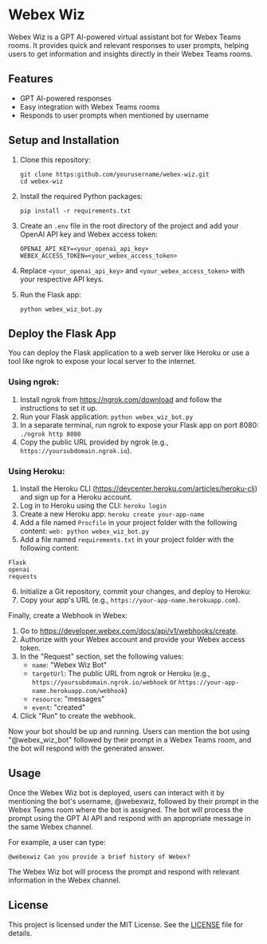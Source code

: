  # Webex Wiz

 Webex Wiz is a GPT AI-powered virtual assistant bot for Webex Teams rooms. It provides quick and relevant responses 
 to user prompts, helping users to get information and insights directly in their Webex Teams rooms.

 ## Features

 - GPT AI-powered responses
 - Easy integration with Webex Teams rooms
 - Responds to user prompts when mentioned by username

 ## Setup and Installation

 1. Clone this repository:
    ```
    git clone https:github.com/yourusername/webex-wiz.git
    cd webex-wiz
    ```

 2. Install the required Python packages:
    ```
    pip install -r requirements.txt
    ```

 3. Create an `.env` file in the root directory of the project and add your OpenAI API key and Webex access token:
    ```
    OPENAI_API_KEY=<your_openai_api_key>
    WEBEX_ACCESS_TOKEN=<your_webex_access_token>
    ```

 4. Replace `<your_openai_api_key>` and `<your_webex_access_token>` with your respective API keys.

 5. Run the Flask app:
    ```
    python webex_wiz_bot.py
    ```
 ## Deploy the Flask App
 You can deploy the Flask application to a web server like Heroku or use a tool like ngrok to expose your local server to the internet.

### Using ngrok:

1. Install ngrok from https://ngrok.com/download and follow the instructions to set it up.
2. Run your Flask application: `python webex_wiz_bot.py`
3. In a separate terminal, run ngrok to expose your Flask app on port 8080: `./ngrok http 8080`
4. Copy the public URL provided by ngrok (e.g., `https://yoursubdomain.ngrok.io`).

### Using Heroku:

1. Install the Heroku CLI (https://devcenter.heroku.com/articles/heroku-cli) and sign up for a Heroku account.
2. Log in to Heroku using the CLI: `heroku login`
3. Create a new Heroku app: `heroku create your-app-name`
4. Add a file named `Procfile` in your project folder with the following content: ```web: python webex_wiz_bot.py```
5. Add a file named `requirements.txt` in your project folder with the following content:
```
Flask
openai
requests
```
6. Initialize a Git repository, commit your changes, and deploy to Heroku:
7. Copy your app's URL (e.g., `https://your-app-name.herokuapp.com`).

Finally, create a Webhook in Webex:

1. Go to https://developer.webex.com/docs/api/v1/webhooks/create.
2. Authorize with your Webex account and provide your Webex access token.
3. In the "Request" section, set the following values:
   - `name`: "Webex Wiz Bot"
   - `targetUrl`: The public URL from ngrok or Heroku (e.g., `https://yoursubdomain.ngrok.io/webhook` or 
   `https://your-app-name.herokuapp.com/webhook`)
   - `resource`: "messages"
   - `event`: "created"
4. Click "Run" to create the webhook.

Now your bot should be up and running. Users can mention the bot using "@webex_wiz_bot" followed by 
their prompt in a Webex Teams room, and the bot will respond with the generated answer.

 ## Usage

 Once the Webex Wiz bot is deployed, users can interact with it by mentioning the bot's username, @webexwiz, 
 followed by their prompt in the Webex Teams room where the bot is assigned. The bot will process the prompt 
 using the GPT AI API and respond with an appropriate message in the same Webex channel.

 For example, a user can type:

 ```
 @webexwiz Can you provide a brief history of Webex?
 ```

 The Webex Wiz bot will process the prompt and respond with relevant information in the Webex channel.

 ## License

 This project is licensed under the MIT License. See the [LICENSE](LICENSE) file for details.
